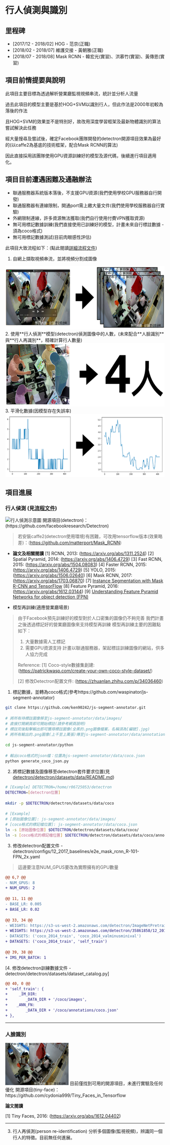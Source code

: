 # 行人偵測與識別
## 里程碑
* [2017/12 - 2018/02] HOG - 范京(正職)
* [2018/02 - 2018/07] 維護交接 - 黃朝雅(正職)
* [2018/07 - 2018/08] Mask RCNN - 韓宏光(實習)、洪慕竹(實習)、黃傳恩(實習)

## 項目前情提要與說明
此項目主要目標為透過解析營業廳監視視頻串流，統計並分析人流量

過去此項目的模型主要是基於HOG+SVM以識別行人，但此作法是2000年初較為落後的作法

且HOG+SVM的效果並不是特別好，故改用深度學習框架及最新物體識別的算法嘗試解決此任務

經大量搜尋及嘗試後，確定Facebook團隊開發的detectron開源項目效果為最好的(以caffe2為基底的技術框架，配合Mask RCNN的算法)

因此直接採用該團隊使用GPU資源訓練好的模型及源代碼，後續進行項目適用化。

## 項目目前遭遇困難及通融辦法
* 聯通服務器系統版本落後，不支援GPU資源(我們使用學校GPU服務器自行開發)
* 聯通服務器有連線限制，開通port需上繳大量文件(我們使用學校服務器自行實驗)
* 外網限制連線，許多資源無法獲取(我們自行使用付費VPN獲取資源)
* 無可用標記數據訓練(我們直接使用已訓練好的模型，計畫未來自行標註數據 - 須為coco格式)
* 無可用標記數據測試(目前肉眼感性評估)

此項目大致流程如下：(點此閱讀[詳細流程文件](pages/main_procedure.md))
1. 自網上擷取視頻串流，並將視頻分割成圖像
<img src="assets/procedure_1.png" height="200px"/>
2. 使用**行人偵測**模型(detectron)偵測圖像中的人數，(未來配合**人臉識別**與**行人再識別**，精確計算行人數量)
<img src="assets/procedure_2.png" height="200px"//>
3. 平滑化數據(因模型存在失誤率)
<img src="assets/procedure_3.png" height="200px"//>

## 項目進展
### **行人偵測** (見[流程文件](pages/main_procedure.md))
<img src="https://media.giphy.com/media/l41lI4bYmcsPJX9Go/giphy.gif" alt="行人偵測示意圖" width="200px"/>
開源項目(detectron)：(https://github.com/facebookresearch/Detectron)

> 若安裝caffe2(detectron使用環境)有困難，可改用tensorflow版本(效果略差)：(https://github.com/matterport/Mask_RCNN)

* **論文及相關閱讀**
[1] RCNN, 2013: (https://arxiv.org/abs/1311.2524)
[2] Spatial Pyramid, 2014: (https://arxiv.org/abs/1406.4729)
[3] Fast RCNN, 2015: (https://arxiv.org/abs/1504.08083)
[4] Faster RCNN, 2015: (https://arxiv.org/abs/1406.4729)
[5] YOLO, 2015: (https://arxiv.org/abs/1506.02640)
[6] Mask RCNN, 2017: (https://arxiv.org/abs/1703.06870)
[7] [Instance Segmentation with Mask R-CNN and TensorFlow](https://engineering.matterport.com/splash-of-color-instance-segmentation-with-mask-r-cnn-and-tensorflow-7c761e238b46)
[8] Feature Pyramid, 2016: (https://arxiv.org/abs/1612.03144)
[9] [Understanding Feature Pyramid Networks for object detection (FPN)](https://medium.com/@jonathan_hui/understanding-feature-pyramid-networks-for-object-detection-fpn-45b227b9106c)

* 模型再訓練(適應營業廳場景)
> 由于Facebook預先訓練好的模型對於人口密集的圖像仍不夠完善
> 我們計畫之後透過標記好的營業廳圖像來支持模型再訓練
> 模型再訓練主要的困難點如下：
> 1. 大量數據需人工標記
> 2. 需要GPU資源支持
> 計畫以聯通服務器，架起標註訓練圖像的網站，供多人協力完成
> 
> Reference:
> [1] Coco-style數據集創建: (https://patrickwasp.com/create-your-own-coco-style-dataset/)
> 
> [2] 修改Detectron配置文件: (https://zhuanlan.zhihu.com/p/34036460)
> 


1. 標記數據，並轉為coco格式(參考https://github.com/waspinator/js-segment-annotator)
```bash
git clone https://github.com/ken90242/js-segment-annotator.git

# 將所有待標註圖像移至js-segment-annotator/data/images/
# 直接打開網頁即可開始標註(請參考網頁說明)
# 標註完後點擊輸出即可獲得標註圖像(全黑的.png圖像檔案，名稱須為[編號].jpg)
# 將所有輸出的.png圖像(上千至上萬張)傳至js-segment-annotator/data/annotations

cd js-segment-annotator/python

# 輸出coco格式的json檔：位置為js-segment-annotator/data/coco.json
python generate_coco_json.py
```
2. 將標記數據及圖像移至detectron套件要求位置(見[detectron/detectron/datasets/data/README.md](https://github.com/facebookresearch/Detectron/blob/master/detectron/datasets/data/README.md))
```bash
# [Example] DETECTRON=/home/r06725053/detectron
DETECTRON=[detectron位置]

mkdir -p $DETECTRON/detectron/datasets/data/coco

# [Example]
# [原始圖像位置]: js-segment-annotator/data/images/
# [coco格式的標記檔位置]: js-segment-annotator/data/coco.json
ln -s [原始圖像位置] $DETECTRON/detectron/datasets/data/coco/
ln -s [coco格式的標記檔位置] $DETECTRON/detectron/datasets/data/coco/annotations
```

3. 修改detectron配置文件 - detectron/configs/12_2017_baselines/e2e_mask_rcnn_R-101-FPN_2x.yaml
> 這邊要注意NUM_GPUS要改為實際擁有的GPU數量

```diff
@@ 6,7 @@
- NUM_GPUS: 8
+ NUM_GPUS: 2

@@ 11, 11 @@
- BASE_LR: 0.005
+ BASE_LR: 0.02

@@ 33, 34 @@
- WEIGHTS: https://s3-us-west-2.amazonaws.com/detectron/ImageNetPretrained/MSRA/R-101.pkl
+ WEIGHTS: https://s3-us-west-2.amazonaws.com/detectron/35861858/12_2017_baselines/e2e_mask_rcnn_R-101-FPN_2x.yaml.02_32_51.SgT4y1cO/output/train/coco_2014_train:coco_2014_valminusminival/generalized_rcnn/model_final.pkl
- DATASETS: ('coco_2014_train', 'coco_2014_valminusminival')
+ DATASETS: ('coco_2014_train', 'self_train')

@@ 39, 38 @@
+ IMS_PER_BATCH: 1
```
[4. 修改detectron訓練數據文件 - detectron/detectron/datasets/dataset_catalog.py]
```diff
@@ 40, 0 @@
+ 'self_train': {
+ 	  _IM_DIR:
+        _DATA_DIR + '/coco/images',
+    _ANN_FN:
+        _DATA_DIR + '/coco/annotations/coco.json'
+ },
```
---

### **人臉識別**
<img src="assets/face_detection.gif" alt="人臉識別示意圖" width="200px"/>
目前僅找到可用的開源項目，未進行實驗及任何優化
開源項目(tiny-face)：https://github.com/cydonia999/Tiny_Faces_in_Tensorflow

**論文閱讀**

[1] Tiny Faces, 2016: (https://arxiv.org/abs/1612.04402)

---

3. 行人再偵測(person re-identification)
分析多個圖像(監視視頻)，辨識同一個行人的特徵。目前無任何進展。

